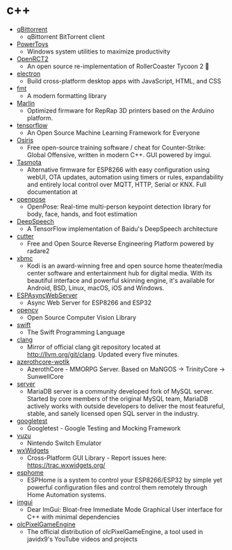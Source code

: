 # c++
- [qBittorrent](https://github.com/qbittorrent/qBittorrent)
  - qBittorrent BitTorrent client
- [PowerToys](https://github.com/microsoft/PowerToys)
  - Windows system utilities to maximize productivity
- [OpenRCT2](https://github.com/OpenRCT2/OpenRCT2)
  - An open source re-implementation of RollerCoaster Tycoon 2 🎢
- [electron](https://github.com/electron/electron)
  - Build cross-platform desktop apps with JavaScript, HTML, and CSS
- [fmt](https://github.com/fmtlib/fmt)
  - A modern formatting library
- [Marlin](https://github.com/MarlinFirmware/Marlin)
  - Optimized firmware for RepRap 3D printers based on the Arduino platform.
- [tensorflow](https://github.com/tensorflow/tensorflow)
  - An Open Source Machine Learning Framework for Everyone
- [Osiris](https://github.com/danielkrupinski/Osiris)
  - Free open-source training software / cheat for Counter-Strike: Global Offensive, written in modern C++. GUI powered by imgui.
- [Tasmota](https://github.com/arendst/Tasmota)
  - Alternative firmware for ESP8266 with easy configuration using webUI, OTA updates, automation using timers or rules, expandability and entirely local control over MQTT, HTTP, Serial or KNX. Full documentation at
- [openpose](https://github.com/CMU-Perceptual-Computing-Lab/openpose)
  - OpenPose: Real-time multi-person keypoint detection library for body, face, hands, and foot estimation
- [DeepSpeech](https://github.com/mozilla/DeepSpeech)
  - A TensorFlow implementation of Baidu's DeepSpeech architecture
- [cutter](https://github.com/radareorg/cutter)
  - Free and Open Source Reverse Engineering Platform powered by radare2
- [xbmc](https://github.com/xbmc/xbmc)
  - Kodi is an award-winning free and open source home theater/media center software and entertainment hub for digital media. With its beautiful interface and powerful skinning engine, it's available for Android, BSD, Linux, macOS, iOS and Windows.
- [ESPAsyncWebServer](https://github.com/me-no-dev/ESPAsyncWebServer)
  - Async Web Server for ESP8266 and ESP32
- [opencv](https://github.com/opencv/opencv)
  - Open Source Computer Vision Library
- [swift](https://github.com/apple/swift)
  - The Swift Programming Language
- [clang](https://github.com/llvm-mirror/clang)
  - Mirror of official clang git repository located at http://llvm.org/git/clang. Updated every five minutes.
- [azerothcore-wotlk](https://github.com/azerothcore/azerothcore-wotlk)
  - AzerothCore - MMORPG Server. Based on MaNGOS -> TrinityCore -> SunwellCore
- [server](https://github.com/MariaDB/server)
  - MariaDB server is a community developed fork of MySQL server. Started by core members of the original MySQL team, MariaDB actively works with outside developers to deliver the most featureful, stable, and sanely licensed open SQL server in the industry.
- [googletest](https://github.com/google/googletest)
  - Googletest - Google Testing and Mocking Framework
- [yuzu](https://github.com/yuzu-emu/yuzu)
  - Nintendo Switch Emulator
- [wxWidgets](https://github.com/wxWidgets/wxWidgets)
  - Cross-Platform GUI Library - Report issues here: https://trac.wxwidgets.org/
- [esphome](https://github.com/esphome/esphome)
  - ESPHome is a system to control your ESP8266/ESP32 by simple yet powerful configuration files and control them remotely through Home Automation systems.
- [imgui](https://github.com/ocornut/imgui)
  - Dear ImGui: Bloat-free Immediate Mode Graphical User interface for C++ with minimal dependencies
- [olcPixelGameEngine](https://github.com/OneLoneCoder/olcPixelGameEngine)
  - The official distribution of olcPixelGameEngine, a tool used in javidx9's YouTube videos and projects
